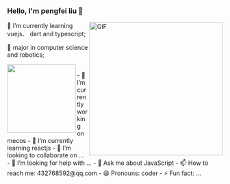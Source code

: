 ### Hello, I'm pengfei liu 👋  

<img align="right" alt="GIF" width="312px" src="https://i.pinimg.com/originals/e4/26/70/e426702edf874b181aced1e2fa5c6cde.gif" />

<div>🌱 I’m currently learning vuejs、 dart and typescript;

💼 major in computer science and robotics;</div>


<img align="left" height="160px" src="https://github-readme-stats.vercel.app/api?username=pengfei1993&show_icons=true&theme=dracula" />

<br/>
<div>
- 🔭 I’m currently working on mecos
- 🌱 I’m currently learning reactjs
- 👯 I’m looking to collaborate on ...
- 🤔 I’m looking for help with ...
- 💬 Ask me about JavaScript
- 📫 How to reach me: 432768592@qq.com
- 😄 Pronouns: coder
- ⚡ Fun fact: ...

</div>
